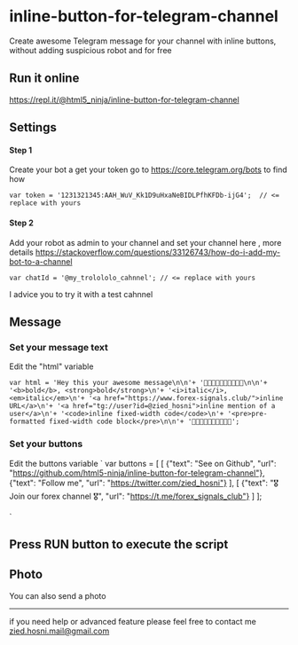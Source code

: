 # inline-button-for-telegram-channel
Create awesome Telegram message for your channel with inline buttons, without adding suspicious robot and for free

## Run it online 

https://repl.it/@html5_ninja/inline-button-for-telegram-channel

## Settings

#### Step 1 

Create your bot a get your token go to https://core.telegram.org/bots to find how 

`var token = '1231321345:AAH_WuV_Kk1D9uHxaNeBIDLPfhKFDb-ijG4';  // <= replace with yours`

#### Step 2

Add your robot as admin to your channel and set your channel here , more details https://stackoverflow.com/questions/33126743/how-do-i-add-my-bot-to-a-channel

`var chatId = '@my_trolololo_cahnnel'; // <= replace with yours`

I advice you to try it with a test cahnnel 

## Message 

### Set your message text
Edit the "html" variable 

`var html = 'Hey this your awesome message\n\n'+
'🤖🤖🤖🤖🤖🤖🤖🤖🤖🤖\n\n'+
'<b>bold</b>, <strong>bold</strong>\n'+
'<i>italic</i>, <em>italic</em>\n'+
'<a href="https://www.forex-signals.club/">inline URL</a>\n'+
'<a href="tg://user?id=@zied_hosni">inline mention of a user</a>\n'+
'<code>inline fixed-width code</code>\n'+
'<pre>pre-formatted fixed-width code block</pre>\n\n'+
'🍩🍩🍩🍩🍩🍩🍩🍩🍩🍩';`

### Set your buttons
Edit the buttons variable
`
var buttons = [
    [
        {"text": "See on Github", "url": "https://github.com/html5-ninja/inline-button-for-telegram-channel"}, 
        {"text": "Follow me", "url": "https://twitter.com/zied_hosni"}
    ],
    [
        {"text": "🎖 Join our forex channel 🎖", "url": "https://t.me/forex_signals_club"}
    ]
];

`

## Press RUN button to execute the script 

## Photo
You can also send a photo 



<hr/>

if you need help or advanced feature please feel free to contact me
zied.hosni.mail@gmail.com
